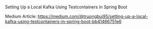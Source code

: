 Setting Up a Local Kafka Using Testcontainers in Spring Boot

Medium Article: https://medium.com/@truongbui95/setting-up-a-local-kafka-using-testcontainers-in-spring-boot-bb41466751e6
